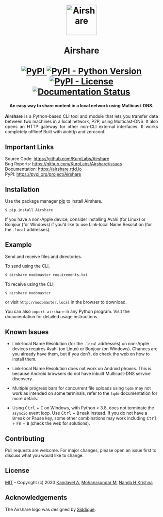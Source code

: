 <h1 align="center">
  <br>
  <img src="https://raw.githubusercontent.com/KuroLabs/Airshare/master/assets/Airshare.svg" alt="Airshare" width="100">
  <br>
  <br>
  <span>Airshare</span>
  <br>
  <br>
  <a href="https://pypi.org/project/Airshare">
    <img alt="PyPI" src="https://img.shields.io/pypi/v/Airshare" />
  </a>
  <a href="https://pypi.org/project/Airshare">
    <img alt="PyPI - Python Version" src="https://img.shields.io/pypi/pyversions/Airshare" />
  </a>
  <a href="https://github.com/KuroLabs/Airshare/blob/master/LICENSE.md">
  <img alt="PyPI - License" src="https://img.shields.io/pypi/l/Airshare">
  </a>
  <a href="https://airshare.readthedocs.io/en/latest/?badge=latest">
    <img src="https://readthedocs.org/projects/airshare/badge/?version=latest" alt="Documentation Status" />
  </a>
</h1>

<h4 align="center">An easy way to share content in a local network using Multicast-DNS.</h4>

<p align="justify"><b>Airshare</b> is a Python-based CLI tool and module that lets you transfer data between two machines in a local network, P2P, using Multicast-DNS. It also opens an HTTP gateway for other non-CLI external interfaces. It works completely offline! Built with aiohttp and zeroconf.</p>

## Important Links

Source Code: https://github.com/KuroLabs/Airshare <br>
Bug Reports: https://github.com/KuroLabs/Airshare/issues <br>
Documentation: https://airshare.rtfd.io <br>
PyPI: https://pypi.org/project/Airshare <br>

## Installation

Use the package manager [pip](https://pip.pypa.io/en/stable/) to install Airshare.

```bash
$ pip install Airshare
```

If you have a non-Apple device, consider installing Avahi (for Linux) or Bonjour (for Windows) if you'd like to use Link-local Name Resolution (for the `.local` addresses).

## Example

Send and receive files and directories.

To send using the CLI,

```bash
$ airshare noobmaster requirements.txt
```
To receive using the CLI,

```bash
$ airshare noobmaster
```

or visit `http://noobmaster.local` in the browser to download.

You can also `import airshare` in any Python program. Visit the documentation for detailed usage instructions.

## Known Issues

* Link-local Name Resolution (for the `.local` addresses) on non-Apple devices requires Avahi (on Linux) or Bonjour (on Windows). Chances are you already have them, but if you don't, do check the web on how to install them.

* Link-local Name Resolution does not work on Android phones. This is because Android browsers do not have inbuilt Multicast-DNS service discovery.

* Multiple progress bars for concurrent file uploads using `tqdm` may not work as intended on some terminals, refer to the `tqdm` documentation for more details.

* Using <kbd>Ctrl</kbd> + <kbd>C</kbd> on Windows, with Python < 3.8, does not terminate the `asyncio` event loop. Use <kbd>Ctrl</kbd> + <kbd>Break</kbd> instead. If you do not have a <kbd>Break</kbd> or <kkbd>Pause</kbd> key, some other combinations may work including <kbd>Ctrl</kbd> + <kbd>Fn</kbd> + <kbd>B</kbd> (check the web for solutions).

## Contributing
Pull requests are welcome. For major changes, please open an issue first to discuss what you would like to change.

## License
[MIT](https://github.com/KuroLabs/Airshare/blob/master/LICENSE.md) - Copyright (c) 2020 [Kandavel A](http://github.com/AK5123), [Mohanasundar M](https://github.com/mohanpierce99), [Nanda H Krishna](https://github.com/nandahkrishna)

## Acknowledgements
The Airshare logo was designed by [Siddique](https://dribbble.com/thesideeq).
